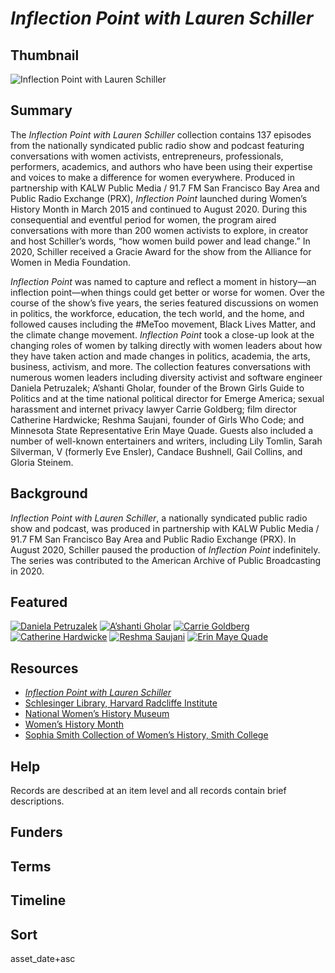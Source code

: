 # <em>Inflection Point with Lauren Schiller</em>

## Thumbnail

![<em>Inflection Point with Lauren Schiller</em>](https://s3.amazonaws.com/americanarchive.org/special-collections/INFLECT_new_avatar_green+1400_72.jpg "Inflection Point with Lauren Schiller")

## Summary

The *Inflection Point with Lauren Schiller* collection contains 137 episodes from the nationally syndicated public radio show and podcast featuring conversations with women activists, entrepreneurs, professionals, performers, academics, and authors who have been using their expertise and voices to make a difference for women everywhere. Produced in partnership with KALW Public Media / 91.7 FM San Francisco Bay Area and Public Radio Exchange (PRX), *Inflection Point* launched during Women’s History Month in March 2015 and continued to August 2020. During this consequential and eventful period for women, the program aired conversations with more than 200 women activists to explore, in creator and host Schiller’s words, “how women build power and lead change.” In 2020, Schiller received a Gracie Award for the show from the Alliance for Women in Media Foundation.

*Inflection Point* was named to capture and reflect a moment in history—an inflection point—when things could get better or worse for women. Over the course of the show’s five years, the series featured discussions on women in politics, the workforce, education, the tech world, and the home, and followed causes including the #MeToo movement, Black Lives Matter, and the climate change movement. *Inflection Point* took a close-up look at the changing roles of women by talking directly with women leaders about how they have taken action and made changes in politics, academia, the arts, business, activism, and more. The collection features conversations with numerous women leaders including diversity activist and software engineer Daniela Petruzalek; A’shanti Gholar, founder of the Brown Girls Guide to Politics and at the time national political director for Emerge America; sexual harassment and internet privacy lawyer Carrie Goldberg; film director Catherine Hardwicke; Reshma Saujani, founder of Girls Who Code; and Minnesota State Representative Erin Maye Quade. Guests also included a number of well-known entertainers and writers, including Lily Tomlin, Sarah Silverman, V (formerly Eve Ensler), Candace Bushnell, Gail Collins, and Gloria Steinem. 

## Background

*Inflection Point with Lauren Schiller*, a nationally syndicated public radio show and podcast, was produced in partnership with KALW Public Media / 91.7 FM San Francisco Bay Area and Public Radio Exchange (PRX). In August 2020, Schiller paused the production of *Inflection Point* indefinitely. The series was contributed to the American Archive of Public Broadcasting in 2020.

## Featured

[![Daniela Petruzalek](https://s3.amazonaws.com/americanarchive.org/special-collections/aapb_tile.png)](/catalog/cpb-aacip-703ca69033e)
[![A’shanti Gholar](https://s3.amazonaws.com/americanarchive.org/special-collections/aapb_tile.png)](/catalog/cpb-aacip-9a8755d3420)
[![Carrie Goldberg](https://s3.amazonaws.com/americanarchive.org/special-collections/aapb_tile.png)](/catalog/cpb-aacip-8764f1a9ca1)
[![Catherine Hardwicke](https://s3.amazonaws.com/americanarchive.org/special-collections/aapb_tile.png)](/catalog/cpb-aacip-e09d6f03c17)
[![Reshma Saujani](https://s3.amazonaws.com/americanarchive.org/special-collections/aapb_tile.png)](/catalog/cpb-aacip-6921f23d4b5)
[![Erin Maye Quade](https://s3.amazonaws.com/americanarchive.org/special-collections/aapb_tile.png)](/catalog/cpb-aacip-7292051c130)

## Resources

- [*Inflection Point with Lauren Schiller*](https://www.inflectionpointradio.org/)
- [Schlesinger Library, Harvard Radcliffe Institute](https://www.radcliffe.harvard.edu/schlesinger-library)
- [National Women’s History Museum](https://www.womenshistory.org/womens-history)
- [Women’s History Month](https://womenshistorymonth.gov/)
- [Sophia Smith Collection of Women’s History, Smith College](https://libraries.smith.edu/special-collections/about/sophia-smith-collection-womens-history)

## Help

Records are described at an item level and all records contain brief descriptions.

## Funders

## Terms

## Timeline

## Sort

asset_date+asc
